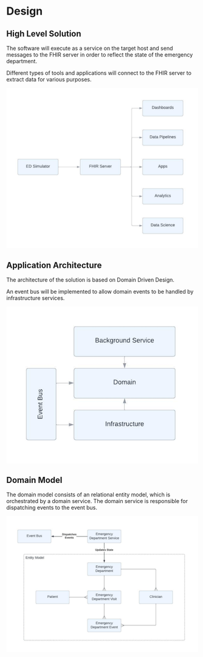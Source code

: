 ﻿# Design

## High Level Solution

The software will execute as a service on the target host and send messages to the FHIR
server in order to reflect the state of the emergency department.

Different types of tools and applications will connect to the FHIR server to extract data 
for various purposes.

![High Level Solution](./architecture-and-design/images/high-level-solution.jpeg)

## Application Architecture

The architecture of the solution is based on Domain Driven Design.

An event bus will be implemented to allow domain events to be handled by 
infrastructure services.

![Application Architecture](./architecture-and-design/images/application-architecture.jpeg)

## Domain Model

The domain model consists of an relational entity model, which is orchestrated by a domain
service. The domain service is responsible for dispatching events to the event bus.

![Domain Model](./architecture-and-design/images/domain-model.jpeg)
